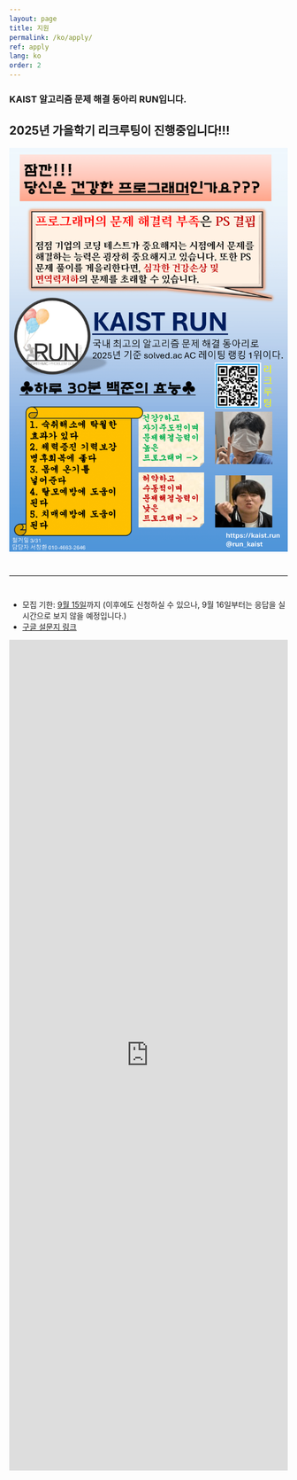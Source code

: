 ```yaml
---
layout: page
title: 지원
permalink: /ko/apply/
ref: apply
lang: ko
order: 2
---
```


### KAIST 알고리즘 문제 해결 동아리 RUN입니다.

## 2025년 가을학기 리크루팅이 진행중입니다!!!

<div style="text-align: center">
	<img src="/apply/2025-spring/런포스터 최종-1.png" alt="poster" style="width: 700px;"/>
</div>
<hr style="size: 20; margin-top: 40px; margin-bottom: 40px; border: solid; border-width: 0; border-bottom: 1px solid #e8e8e8;"/>

- 모집 기한: [9월 15일](https://www.timeanddate.com/worldclock/fixedtime.html?iso=20250915T235959&p1=3999)까지 (이후에도 신청하실 수 있으나, 9월 16일부터는 응답을 실시간으로 보지 않을 예정입니다.)
- [구글 설문지 링크](https://forms.gle/W2NtrhSWNhTTyipK7)
<iframe src="https://forms.gle/W2NtrhSWNhTTyipK7" frameborder="0" width="100%" height="1500px"></iframe>
